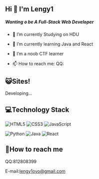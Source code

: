 ## Hi 👋 I'm Lengy1
##### Wanting o be A  Full-Stack Web Developer 

- 🔭 I’m currently Studying on HDU

- 🌱 I’m currently learning Java and React

- 👯 I’m a noob CTF learner 

- 📫 How to reach me: QQ:

  

## 😺Sites!

Developing...

## 💻Technology Stack

![HTML5](https://img.shields.io/badge/-HTML5-%23E44D27?style=flat-square&logo=html5&logoColor=ffffff)
![CSS3](https://img.shields.io/badge/-CSS3-%231572B6?style=flat-square&logo=css3)
![JavaScript](https://img.shields.io/badge/-JavaScript-%23F7DF1C?style=flat-square&logo=javascript&logoColor=000000&labelColor=%23F7DF1C&color=%23FFCE5A)

![Python](https://img.shields.io/badge/-Python-%23E44D27?style=flat-square&logo=Python&color=green)
![Java](https://img.shields.io/badge/-Java-%231572B6?style=flat-square&logo=Spring&color=important)
![React](https://img.shields.io/badge/-React-%23282C34?style=flat-square&logo=react)

## 💬How to reach me

QQ:812808399

E-mail:lengy1ovo@gmail.com    

